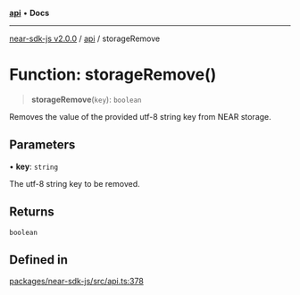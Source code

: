 [**api**](../README.md) • **Docs**

***

[near-sdk-js v2.0.0](../../packages.md) / [api](../README.md) / storageRemove

# Function: storageRemove()

> **storageRemove**(`key`): `boolean`

Removes the value of the provided utf-8 string key from NEAR storage.

## Parameters

• **key**: `string`

The utf-8 string key to be removed.

## Returns

`boolean`

## Defined in

[packages/near-sdk-js/src/api.ts:378](https://github.com/dim-daskalov/near-sdk-js/blob/cf610b7475ae1e74bbe6227c6e21559649e3c5c3/packages/near-sdk-js/src/api.ts#L378)

